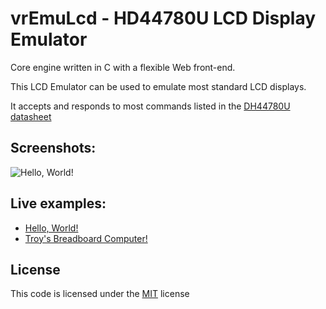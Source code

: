 # vrEmuLcd - HD44780U LCD Display Emulator

Core engine written in C with a flexible Web front-end.

This LCD Emulator can be used to emulate most standard LCD displays.

It accepts and responds to most commands listed in the [DH44780U datasheet](https://www.sparkfun.com/datasheets/LCD/HD44780.pdf)

## Screenshots:

![Hello, World!](https://visrealm.github.io/vrEmuLcd/res/helloworld.png)

## Live examples:

* [Hello, World!](https://visrealm.github.io/vrEmuLcd/examples/helloworld)
* [Troy's Breadboard Computer!](https://cpu.visualrealmsoftware.com/emu2)

## License
This code is licensed under the [MIT](https://opensource.org/licenses/MIT "MIT") license
